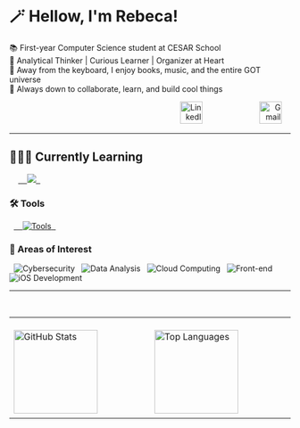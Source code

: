 # 🪄 Hellow, I'm Rebeca!

📚 First-year Computer Science student at CESAR School <br> 🫧 Analytical Thinker | Curious Learner | Organizer at Heart <br> 🎠 Away from the keyboard, I enjoy books, music, and the entire GOT universe <br> 🌱 Always down to collaborate, learn, and build cool things

<div align="right">

<a href="https://www.linkedin.com/in/becaferraz" target="_blank" style="text-decoration: none; border: none;">
    <picture>
    <source media="(prefers-color-scheme: dark)" srcset="https://skillicons.dev/icons?i=linkedin&theme=dark" />
    <source media="(prefers-color-scheme: light)" srcset="https://skillicons.dev/icons?i=linkedin&theme=light" />
    <img height="40" src="https://skillicons.dev/icons?i=linkedin&theme=light" alt="LinkedIn" />
    </picture>
</a>
&nbsp;&nbsp;&nbsp;&nbsp;
<a href="mailto:ferrazrrebeca@gmail.com" style="text-decoration: none; border: none;">
    <picture>
    <source media="(prefers-color-scheme: dark)" srcset="https://skillicons.dev/icons?i=gmail&theme=dark" />
    <source media="(prefers-color-scheme: light)" srcset="https://skillicons.dev/icons?i=gmail&theme=light" />
    <img height="40" src="https://skillicons.dev/icons?i=gmail&theme=light" alt="Gmail" />
    </picture>
</a>
</div>
<hr/>

## 👩🏻‍💻 Currently Learning 
<p align="left"> 
  <a href="https://skillicons.dev">
    <img src="https://skillicons.dev/icons?i=arduino,js,git,html,css,cpp,md,python" />
  </a>
</p>

### 🛠️ Tools 

<p align="left">
  <a href="https://skillicons.dev">
    <img src="https://skillicons.dev/icons?i=vscode,netlify,notion,github,git,discord,&theme=dark#gh-dark-mode-only" alt="Tools" />
  </a>
</p>


### 🔎 Areas of Interest 

<p align="left">
  <img src="https://img.shields.io/badge/Cybersecurity-whitesmoke?style=for-the-badge" alt="Cybersecurity"/>
  <img src="https://img.shields.io/badge/Data_Analysis-whitesmoke?style=for-the-badge" alt="Data Analysis"/>
  <img src="https://img.shields.io/badge/Cloud_Computing-whitesmoke?style=for-the-badge" alt="Cloud Computing"/>
  <img src="https://img.shields.io/badge/Front--End-whitesmoke?style=for-the-badge" alt="Front-end"/>
  <img src="https://img.shields.io/badge/iOS_Development-whitesmoke?style=for-the-badge&logo=apple&logoColor=black" alt="iOS Development"/>
</p>

<hr/>

<div align="center">
  <table border="0" cellpadding="0" cellspacing="0">
    <tr>
      <td valign="top">
        <picture>
          <source media="(prefers-color-scheme: dark)" srcset="https://github-readme-stats.vercel.app/api?username=rebecaferraz&show_icons=true&theme=dark&rank_icon=github&hide_border=true&background=00000000" />
          <img height="150" src="https://github-readme-stats.vercel.app/api?username=rebecaferraz&show_icons=true&theme=graywhite&rank_icon=github&hide_border=true&background=00000000" alt="GitHub Stats" />
        </picture>
      </td>
      <td valign="top">
        <picture>
          <source media="(prefers-color-scheme: dark)" srcset="https://github-readme-stats.vercel.app/api/top-langs?username=rebecaferraz&locale=en&layout=compact&theme=dark&hide_border=true&background=00000000" />
          <img height="150" src="https://github-readme-stats.vercel.app/api/top-langs?username=rebecaferraz&locale=en&layout=compact&theme=graywhite&hide_border=true&background=00000000" alt="Top Languages" />
        </picture>
      </td>
    </tr>
  </table>
</div>

